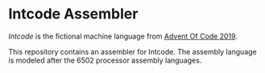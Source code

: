 # Intcode Assembler

_Intcode_ is the fictional machine language from [Advent Of Code
2019](https://adventofcode.com/2019).

This repository contains an assembler for Intcode. The assembly language is
modeled after the 6502 processor assembly languages.
